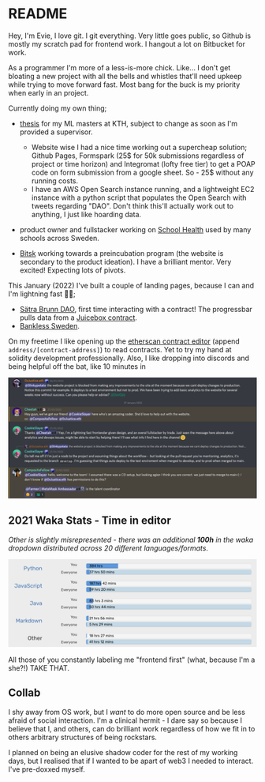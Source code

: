 # README

Hey, I'm Evie, I love git. I git everything. Very little goes public, so Github is mostly my scratch pad for frontend work. I hangout a lot on Bitbucket for work.

As a programmer I'm more of a less-is-more chick. Like... I don't get bloating a new project with all the bells and whistles that'll need upkeep while trying to move forward fast. Most bang for the buck is my priority when early in an project.

Currently doing my own thing;

- [thesis](https://thesis.stenqvist.co) for my ML masters at KTH, subject to change as soon as I'm provided a supervisor.
    + Website wise I had a nice time working out a supercheap solution; Github Pages, Formspark (25$ for 50k submissions regardless of project or time horizon) and Integromat (lofty free tier) to get a POAP code on form submission from a google sheet. So - 25$ without any running costs.
    + I have an AWS Open Search instance running, and a lightweight EC2 instance with a python script that populates the Open Search with tweets regarding "DAO". Don't think this'll actually work out to anything, I just like hoarding data.

- product owner and fullstacker working on [School Health](https://www.admentum.se/elevhalsa/) used by many schools across Sweden.

- [Bitsk](https://bitsk.it) working towards a preincubation program (the website is secondary to the product ideation). I have a brilliant mentor. Very excited! Expecting lots of pivots.

This January (2022) I've built a couple of landing pages, because I can and I'm lightning fast 🤷‍♀️;

- [Sätra Brunn DAO](https://www.satrabrunn.xyz/), first time interacting with a contract! The progressbar pulls data from a [Juicebox contract](https://docs.juicebox.money/protocol/specifications/contracts/or-payment-terminals/jbethpaymentterminalstore).
- [Bankless Sweden](https://www.bankless.se/).

On my freetime I like opening up the [etherscan contract editor](https://etherscan.deth.net/) (append `address/[contract-address]`) to read contracts. Yet to try my hand at solidity development professionally. Also, I like dropping into discords and being helpful off the bat, like 10 minutes in

![miss_pro](miss_pro.png)

## 2021 Waka Stats - Time in editor

*Other is slightly misrepresented - there was an additional **100h** in the waka dropdown distributed across 20 different languages/formats*.

![waka](waka_2021.png)

All those of you constantly labeling me "frontend first" (what, because I'm a she?!) TAKE THAT.

## Collab

<!-- "So, you've been a programmer for 10 years?" – for the longest time, I felt like a complete failure in the space. I did not have a fun time starting out at uni. I didn't realise that everyone was flailing. I didn't realise that my lightweight solutions were often as good as the over-engineered solutions I assumed were correct... I didn't understand that the biggest ego's, the ones making me feel useless, were the ones who knew the absolute least. -->

I shy away from OS work, but I *want* to do more open source and be less afraid of social interaction. I'm a clinical hermit - I dare say so because I believe that I, and others, can do brilliant work regardless of how we fit in to others arbitrary structures of being rockstars.

I planned on being an elusive shadow coder for the rest of my working days, but I realised that if I wanted to be apart of web3 I needed to interact. I've pre-doxxed myself.
